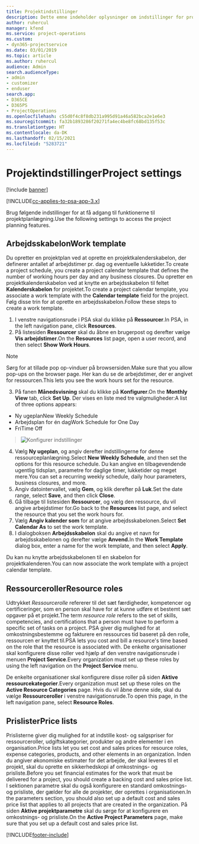 ```yaml
---
title: Projektindstillinger
description: Dette emne indeholder oplysninger om indstillinger for projektstyring.
author: ruhercul
manager: kfend
ms.service: project-operations
ms.custom:
- dyn365-projectservice
ms.date: 03/01/2019
ms.topic: article
ms.author: ruhercul
audience: Admin
search.audienceType:
- admin
- customizer
- enduser
search.app:
- D365CE
- D365PS
- ProjectOperations
ms.openlocfilehash: c55d0f4c8f8db231a995d91a46a582bca2e1e6e3
ms.sourcegitcommit: fa32b1893286f20271fa4ec4be8fc68bd135f53c
ms.translationtype: HT
ms.contentlocale: da-DK
ms.lasthandoff: 02/15/2021
ms.locfileid: "5283721"
---
```

# <a name="project-settings"></a><span data-ttu-id="8a763-103">Projektindstillinger</span><span class="sxs-lookup"><span data-stu-id="8a763-103">Project settings</span></span>

[!include [banner](../includes/psa-now-project-operations.md)]

[!INCLUDE[cc-applies-to-psa-app-3.x](../includes/cc-applies-to-psa-app-3x.md)]

<span data-ttu-id="8a763-104">Brug følgende indstillinger for at få adgang til funktionerne til projektplanlægning.</span><span class="sxs-lookup"><span data-stu-id="8a763-104">Use the following settings to access the project planning features.</span></span>

## <a name="work-template"></a><span data-ttu-id="8a763-105">Arbejdsskabelon</span><span class="sxs-lookup"><span data-stu-id="8a763-105">Work template</span></span>

<span data-ttu-id="8a763-106">Du opretter en projektplan ved at oprette en projektkalenderskabelon, der definerer antallet af arbejdstimer pr. dag og eventuelle lukketider.</span><span class="sxs-lookup"><span data-stu-id="8a763-106">To create a project schedule, you create a project calendar template that defines the number of working hours per day and any business closures.</span></span> <span data-ttu-id="8a763-107">Du opretter en projektkalenderskabelon ved at knytte en arbejdsskabelon til feltet **Kalenderskabelon** for projektet.</span><span class="sxs-lookup"><span data-stu-id="8a763-107">To create a project calendar template, you associate a work template with the **Calendar template** field for the project.</span></span> <span data-ttu-id="8a763-108">Følg disse trin for at oprette en arbejdsskabelon.</span><span class="sxs-lookup"><span data-stu-id="8a763-108">Follow these steps to create a work template.</span></span>

1. <span data-ttu-id="8a763-109">I venstre navigationsrude i PSA skal du klikke på **Ressourcer**.</span><span class="sxs-lookup"><span data-stu-id="8a763-109">In PSA, in the left navigation pane, click **Resources**.</span></span> 
2. <span data-ttu-id="8a763-110">På listesiden **Ressourcer** skal du åbne en brugerpost og derefter vælge **Vis arbejdstimer**.</span><span class="sxs-lookup"><span data-stu-id="8a763-110">On the **Resources** list page, open a user record, and then select **Show Work Hours**.</span></span>

  > [!NOTE]
  > <span data-ttu-id="8a763-111">Sørg for at tillade pop op-vinduer på browsersiden.</span><span class="sxs-lookup"><span data-stu-id="8a763-111">Make sure that you allow pop-ups on the browser page.</span></span> <span data-ttu-id="8a763-112">Her kan du se de arbejdstimer, der er angivet for ressourcen.</span><span class="sxs-lookup"><span data-stu-id="8a763-112">This lets you see the work hours set for the resource.</span></span>
  
3. <span data-ttu-id="8a763-113">På fanen **Månedsvisning** skal du klikke på **Konfigurer**.</span><span class="sxs-lookup"><span data-stu-id="8a763-113">On the **Monthly View** tab, click **Set Up**.</span></span> <span data-ttu-id="8a763-114">Der vises en liste med tre valgmuligheder:</span><span class="sxs-lookup"><span data-stu-id="8a763-114">A list of three options appears:</span></span> 

  - <span data-ttu-id="8a763-115">Ny ugeplan</span><span class="sxs-lookup"><span data-stu-id="8a763-115">New Weekly Schedule</span></span>
  - <span data-ttu-id="8a763-116">Arbejdsplan for én dag</span><span class="sxs-lookup"><span data-stu-id="8a763-116">Work Schedule for One Day</span></span>
  - <span data-ttu-id="8a763-117">Fri</span><span class="sxs-lookup"><span data-stu-id="8a763-117">Time Off</span></span>

> ![Konfigurer indstillinger](media/project-13.png)

4. <span data-ttu-id="8a763-119">Vælg **Ny ugeplan**, og angiv derefter indstillingerne for denne ressourceplanlægning.</span><span class="sxs-lookup"><span data-stu-id="8a763-119">Select **New Weekly Schedule**, and then set the options for this resource schedule.</span></span> <span data-ttu-id="8a763-120">Du kan angive en tilbagevendende ugentlig tidsplan, parametre for daglige timer, lukketider og meget mere.</span><span class="sxs-lookup"><span data-stu-id="8a763-120">You can set a recurring weekly schedule, daily hour parameters, business closures, and more.</span></span>
5. <span data-ttu-id="8a763-121">Angiv datointervallet, vælg **Gem**, og klik derefter på **Luk**.</span><span class="sxs-lookup"><span data-stu-id="8a763-121">Set the date range, select **Save**, and then click **Close**.</span></span> 
6. <span data-ttu-id="8a763-122">Gå tilbage til listesiden **Ressourcer**, og vælg den ressource, du vil angive arbejdstimer for.</span><span class="sxs-lookup"><span data-stu-id="8a763-122">Go back to the **Resources** list page, and select the resource that you set the work hours for.</span></span> 
7. <span data-ttu-id="8a763-123">Vælg **Angiv kalender som** for at angive arbejdsskabelonen.</span><span class="sxs-lookup"><span data-stu-id="8a763-123">Select **Set Calendar As** to set the work template.</span></span> 
8. <span data-ttu-id="8a763-124">I dialogboksen **Arbejdsskabelon** skal du angive et navn for arbejdsskabelonen og derefter vælge **Anvend.**</span><span class="sxs-lookup"><span data-stu-id="8a763-124">In the **Work Template** dialog box, enter a name for the work template, and then select **Apply**.</span></span> 

<span data-ttu-id="8a763-125">Du kan nu knytte arbejdsskabelonen til en skabelon for projektkalenderen.</span><span class="sxs-lookup"><span data-stu-id="8a763-125">You can now associate the work template with a project calendar template.</span></span>

## <a name="resource-roles"></a><span data-ttu-id="8a763-126">Ressourceroller</span><span class="sxs-lookup"><span data-stu-id="8a763-126">Resource roles</span></span>

<span data-ttu-id="8a763-127">Udtrykket *Ressourcerolle* refererer til det sæt færdigheder, kompetencer og certificeringer, som en person skal have for at kunne udføre et bestemt sæt opgaver på et projekt.</span><span class="sxs-lookup"><span data-stu-id="8a763-127">The term *resource role* refers to the set of skills, competencies, and certifications that a person must have to perform a specific set of tasks on a project.</span></span> <span data-ttu-id="8a763-128">PSA giver dig mulighed for at omkostningsbestemme og fakturere en ressources tid baseret på den rolle, ressourcen er knyttet til.</span><span class="sxs-lookup"><span data-stu-id="8a763-128">PSA lets you cost and bill a resource's time based on the role that the resource is associated with.</span></span> <span data-ttu-id="8a763-129">De enkelte organisationer skal konfigurere disse roller ved hjælp af den venstre navigationsrude i menuen **Project Service**.</span><span class="sxs-lookup"><span data-stu-id="8a763-129">Every organization must set up these roles by using the left navigation on the **Project Service** menu.</span></span>

<span data-ttu-id="8a763-130">De enkelte organisationer skal konfigurere disse roller på siden **Aktive ressourcekategorier**.</span><span class="sxs-lookup"><span data-stu-id="8a763-130">Every organization must set up these roles on the **Active Resource Categories** page.</span></span> <span data-ttu-id="8a763-131">Hvis du vil åbne denne side, skal du vælge **Ressourceroller** i venstre navigationsrude.</span><span class="sxs-lookup"><span data-stu-id="8a763-131">To open this page, in the left navigation pane, select **Resource Roles**.</span></span>

## <a name="price-lists"></a><span data-ttu-id="8a763-132">Prislister</span><span class="sxs-lookup"><span data-stu-id="8a763-132">Price lists</span></span>

<span data-ttu-id="8a763-133">Prislisterne giver dig mulighed for at indstille kost- og salgspriser for ressourceroller, udgiftskategorier, produkter og andre elementer i en organisation.</span><span class="sxs-lookup"><span data-stu-id="8a763-133">Price lists let you set cost and sales prices for resource roles, expense categories, products, and other elements in an organization.</span></span> <span data-ttu-id="8a763-134">Inden du angiver økonomiske estimater for det arbejde, der skal leveres til et projekt, skal du oprette en sikkerhedskopi af omkostnings- og prisliste.</span><span class="sxs-lookup"><span data-stu-id="8a763-134">Before you set financial estimates for the work that must be delivered for a project, you should create a backing cost and sales price list.</span></span> <span data-ttu-id="8a763-135">I sektionen parametre skal du også konfigurere en standard omkostnings- og prisliste, der gælder for alle de projekter, der oprettes i organisationen.</span><span class="sxs-lookup"><span data-stu-id="8a763-135">In the parameters section, you should also set up a default cost and sales price list that applies to all projects that are created in the organization.</span></span> <span data-ttu-id="8a763-136">På siden **Aktive projektparametre** skal du sørge for at konfigurere en omkostnings- og prisliste.</span><span class="sxs-lookup"><span data-stu-id="8a763-136">On the **Active Project Parameters** page, make sure that you set up a default cost and sales price list.</span></span>


[!INCLUDE[footer-include](../includes/footer-banner.md)]
